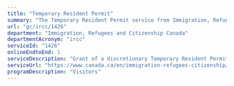 ```yaml
---
title: "Temporary Resident Permit"
summary: "The Temporary Resident Permit service from Immigration, Refugees and Citizenship Canada is available end-to-end online, according to the GC Service Inventory."
url: "gc/ircc/1426"
department: "Immigration, Refugees and Citizenship Canada"
departmentAcronym: "ircc"
serviceId: "1426"
onlineEndtoEnd: 1
serviceDescription: "Grant of a discretionary Temporary Resident Permit  to allow an individual to enter or remain in Canada as a temporary resident who would otherwise be unable to do so, where justified by exceptional circumstances. These may be issued to inadmissible persons, persons reported or who may be reported for violation of the Immigration and Refugee Protection Act, or to those who don't otherwise meet the requirements of the Act."
serviceUrl: "https://www.canada.ca/en/immigration-refugees-citizenship/services/immigrate-canada/inadmissibility/temporary-resident-permits.html"
programDescription: "Visitors"
---
```

